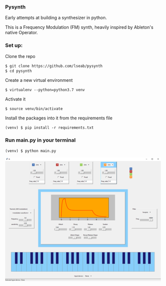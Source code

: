 ### Pysynth
Early attempts at building a synthesizer in python.

This is a Frequency Modulation (FM) synth, heavily inspired by Ableton's native Operator.

### Set up:
Clone the repo
```console
$ git clone https://github.com/lseab/pysynth
$ cd pysynth
```
Create a new virtual environment
```console
$ virtualenv --python=python3.7 venv
```
Activate it
```console
$ source venv/bin/activate
```
Install the packages into it from the requirements file
```console
(venv) $ pip install -r requirements.txt
```

### Run main.py in your terminal
```console
(venv) $ python main.py
```

![Synth screenshot](./static/screenshots/screenshot1.png?raw=true "Screenshot of the synth GUI")
